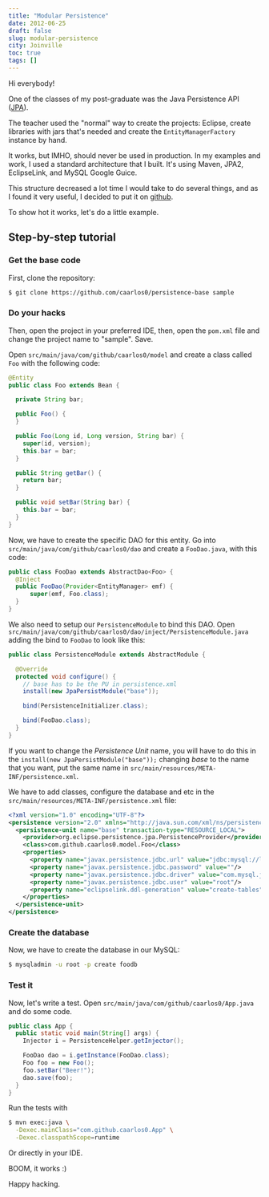 ```yaml
---
title: "Modular Persistence"
date: 2012-06-25
draft: false
slug: modular-persistence
city: Joinville
toc: true
tags: []
---
```


Hi everybody!

One of the classes of my post-graduate was the Java Persistence API ([JPA](http://jcp.org/en/jsr/detail?id=317)).

The teacher used the "normal" way to create the projects: Eclipse, create libraries with jars that's needed and create the `EntityManagerFactory` instance by hand.

It works, but IMHO, should never be used in production. In my examples and work, I used a standard architecture that I built. It's using Maven, JPA2, EclipseLink, and MySQL Google Guice.

This structure decreased a lot time I would take to do several things, and as I found it very useful, I decided to put it on [github](https://github.com/caarlos0/persistence-base).

To show hot it works, let's do a little example.

## Step-by-step tutorial

### Get the base code

First, clone the repository:

```sh
$ git clone https://github.com/caarlos0/persistence-base sample
```

### Do your hacks

Then, open the project in your preferred IDE, then, open the `pom.xml` file and change the project name to "sample". Save.

Open `src/main/java/com/github/caarlos0/model` and create a class called `Foo` with the following code:

```java
@Entity
public class Foo extends Bean {

  private String bar;

  public Foo() {
  }

  public Foo(Long id, Long version, String bar) {
    super(id, version);
    this.bar = bar;
  }

  public String getBar() {
    return bar;
  }

  public void setBar(String bar) {
    this.bar = bar;
  }
}
```

Now, we have to create the specific DAO for this entity. Go into `src/main/java/com/github/caarlos0/dao` and create a `FooDao.java`, with this code:

```java
public class FooDao extends AbstractDao<Foo> {
  @Inject
  public FooDao(Provider<EntityManager> emf) {
      super(emf, Foo.class);
  }
}
```

We also need to setup our `PersistenceModule` to bind this DAO. Open `src/main/java/com/github/caarlos0/dao/inject/PersistenceModule.java` adding the bind to `FooDao` to look like this:

```java
public class PersistenceModule extends AbstractModule {

  @Override
  protected void configure() {
    // base has to be the PU in persistence.xml
    install(new JpaPersistModule("base"));

    bind(PersistenceInitializer.class);

    bind(FooDao.class);
  }
}
```

If you want to change the *Persistence Unit* name, you will have to do this in the `install(new JpaPersistModule("base"));` changing *base* to the name that you want, put the same name in `src/main/resources/META-INF/persistence.xml`.

We have to add classes, configure the database and etc in the `src/main/resources/META-INF/persistence.xml` file:

```xml
<?xml version="1.0" encoding="UTF-8"?>
<persistence version="2.0" xmlns="http://java.sun.com/xml/ns/persistence" xmlns:xsi="http://www.w3.org/2001/XMLSchema-instance" xsi:schemaLocation="http://java.sun.com/xml/ns/persistence http://java.sun.com/xml/ns/persistence/persistence_2_0.xsd">
  <persistence-unit name="base" transaction-type="RESOURCE_LOCAL">
    <provider>org.eclipse.persistence.jpa.PersistenceProvider</provider>
    <class>com.github.caarlos0.model.Foo</class>
    <properties>
      <property name="javax.persistence.jdbc.url" value="jdbc:mysql://localhost:3306/foodb"/>
      <property name="javax.persistence.jdbc.password" value=""/>
      <property name="javax.persistence.jdbc.driver" value="com.mysql.jdbc.Driver"/>
      <property name="javax.persistence.jdbc.user" value="root"/>
      <property name="eclipselink.ddl-generation" value="create-tables"/>
    </properties>
  </persistence-unit>
</persistence>
```

### Create the database

Now, we have to create the database in our MySQL:

```sh
$ mysqladmin -u root -p create foodb
```

### Test it

Now, let's write a test. Open `src/main/java/com/github/caarlos0/App.java` and do some code.

```java
public class App {
  public static void main(String[] args) {
    Injector i = PersistenceHelper.getInjector();

    FooDao dao = i.getInstance(FooDao.class);
    Foo foo = new Foo();
    foo.setBar("Beer!");
    dao.save(foo);
  }
}
```

Run the tests with

```sh
$ mvn exec:java \
  -Dexec.mainClass="com.github.caarlos0.App" \
  -Dexec.classpathScope=runtime
```

Or directly in your IDE.

BOOM, it works :)

Happy hacking.
